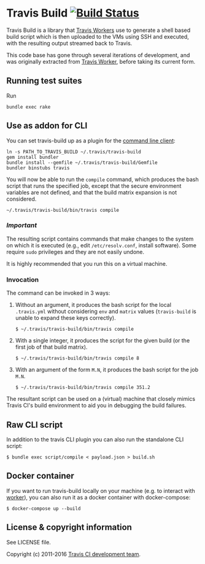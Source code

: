 # Travis Build [![Build Status](https://travis-ci.org/travis-ci/travis-build.svg?branch=master)](https://travis-ci.org/travis-ci/travis-build)

Travis Build is a library that [Travis
Workers](https://github.com/travis-ci/worker) use to generate a shell
based build script which is then uploaded to the VMs using SSH and executed,
with the resulting output streamed back to Travis.

This code base has gone through several iterations of development, and was
originally extracted from [Travis
Worker](https://github.com/travis-ci/worker), before taking its current
form.

## Running test suites

Run

```
bundle exec rake
```

## Use as addon for CLI

You can set travis-build up as a plugin for the [command line client](https://github.com/travis-ci/travis.rb):

    ln -s PATH_TO_TRAVIS_BUILD ~/.travis/travis-build
    gem install bundler
    bundle install --gemfile ~/.travis/travis-build/Gemfile
    bundler binstubs travis

You will now be able to run the `compile` command, which produces
the bash script that runs the specified job, except that the secure environment
variables are not defined, and that the build matrix expansion is not considered.

    ~/.travis/travis-build/bin/travis compile

### _Important_

The resulting script contains commands that make changes to the system on which it is executed
(e.g., edit `/etc/resolv.conf`, install software).
Some require `sudo` privileges and they are not easily undone.

It is highly recommended that you run this on a virtual machine.

### Invocation

The command can be invoked in 3 ways:

1. Without an argument, it produces the bash script for the local `.travis.yml` without considering `env` and `matrix` values
(`travis-build` is unable to expand these keys correctly).

    `$ ~/.travis/travis-build/bin/travis compile`

1. With a single integer, it produces the script for the given build
(or the first job of that build matrix).

    `$ ~/.travis/travis-build/bin/travis compile 8`

1. With an argument of the form `M.N`, it produces the bash script for the job `M.N`.

    `$ ~/.travis/travis-build/bin/travis compile 351.2`

The resultant script can be used on a (virtual) machine that closely mimics Travis CI's build
environment to aid you in debugging the build failures.

## Raw CLI script

In addition to the travis CLI plugin you can also run the standalone CLI script:

    $ bundle exec script/compile < payload.json > build.sh

## Docker container

If you want to run travis-build locally on your machine (e.g. to interact with [worker](https://github.com/travis-ci/worker)), you can also run it as a docker container with docker-compose:

    $ docker-compose up --build

## License & copyright information

See LICENSE file.

Copyright (c) 2011-2016 [Travis CI development
team](https://github.com/travis-ci).
